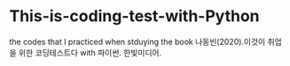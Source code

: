 # This-is-coding-test-with-Python
the codes that I practiced when stduying the book 나동빈(2020).이것이 취업을 위한 코딩테스트다 with 파이썬. 한빛미디어.
